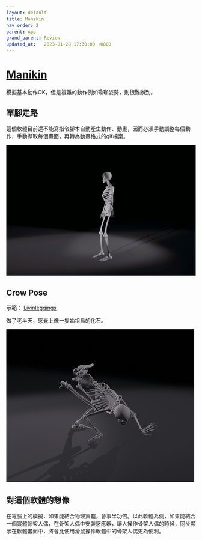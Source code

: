 ```yaml
---
layout: default
title: Manikin
nav_order: 2
parent: App
grand_parent: Review
updated_at:   2023-01-28 17:30:00 +0800
---
```


# [Manikin](https://manikin.app/)

模擬基本動作OK，但是複雜的動作例如瑜珈姿勢，則很難辦到。

## 單腳走路

這個軟體目前還不能寫指令腳本自動產生動作、動畫，因而必須手動調整每個動作，手動擷取每個畫面，再轉為動畫格式的gif檔案。

![單腳走路](./Manikin/SingleLegWalking.gif)

## Crow Pose

示範： [Livinleggings](https://youtu.be/PLbdPAA7sr4)

做了老半天，感覺上像一隻始祖鳥的化石。

![Crow Pose](./Manikin/Crow.png)

## 對這個軟體的想像

在電腦上的模擬，如果能結合物理實體，會事半功倍。以此軟體為例，如果能結合一個實體骨架人偶，在骨架人偶中安裝感應器，讓人操作骨架人偶的時候，同步顯示在軟體畫面中，將會比使用滑鼠操作軟體中的骨架人偶更為便利。
